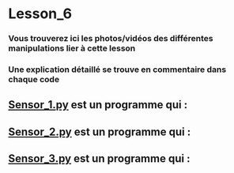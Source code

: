 # Lesson_6

### Vous trouverez ici les photos/vidéos des différentes manipulations lier à cette lesson

### Une explication détaillé se trouve en commentaire dans chaque code

## [Sensor_1.py](Sensor_1.py) est un programme qui  :

## [Sensor_2.py](Sensor_2.py) est un programme qui  :

## [Sensor_3.py](Sensor_3.py) est un programme qui  :
